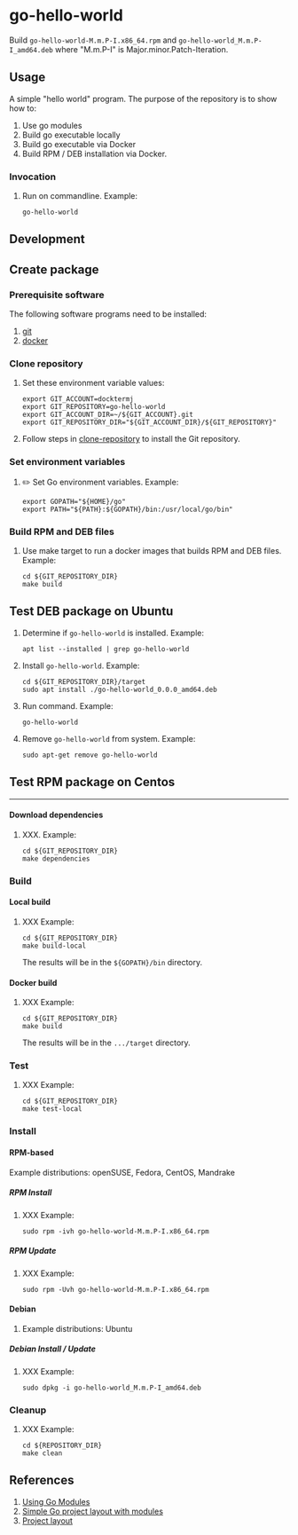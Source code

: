 # go-hello-world

Build `go-hello-world-M.m.P-I.x86_64.rpm`
and   `go-hello-world_M.m.P-I_amd64.deb`
where "M.m.P-I" is Major.minor.Patch-Iteration.

## Usage

A simple "hello world" program.
The purpose of the repository is to show how to:

1. Use go modules
1. Build go executable locally
1. Build go executable via Docker
1. Build RPM / DEB installation via Docker.

### Invocation

1. Run on commandline. Example:

    ```console
    go-hello-world
    ```

## Development


## Create package

### Prerequisite software

The following software programs need to be installed:

1. [git](https://github.com/docktermj/KnowledgeBase/blob/master/software/git.md#installation)
1. [docker](https://github.com/docktermj/KnowledgeBase/blob/master/software/docker.md#installation)

### Clone repository

1. Set these environment variable values:

    ```console
    export GIT_ACCOUNT=docktermj
    export GIT_REPOSITORY=go-hello-world
    export GIT_ACCOUNT_DIR=~/${GIT_ACCOUNT}.git
    export GIT_REPOSITORY_DIR="${GIT_ACCOUNT_DIR}/${GIT_REPOSITORY}"
    ```

1. Follow steps in [clone-repository](https://github.com/docktermj/KnowledgeBase/blob/master/HowTo/clone-repository.md)
   to install the Git repository.

### Set environment variables

1. :pencil2: Set Go environment variables.
   Example:

    ```console
    export GOPATH="${HOME}/go"
    export PATH="${PATH}:${GOPATH}/bin:/usr/local/go/bin"
    ```

### Build RPM and DEB files

1. Use make target to run a docker images that builds RPM and DEB files.
   Example:

    ```console
    cd ${GIT_REPOSITORY_DIR}
    make build
    ```

## Test DEB package on Ubuntu

1. Determine if `go-hello-world` is installed.
   Example:

    ```console
    apt list --installed | grep go-hello-world
    ```

1. Install `go-hello-world`.
   Example:

    ```console
    cd ${GIT_REPOSITORY_DIR}/target
    sudo apt install ./go-hello-world_0.0.0_amd64.deb
    ```

1. Run command.
   Example:

    ```console
    go-hello-world
    ```

1. Remove `go-hello-world` from system.
   Example:

    ```console
    sudo apt-get remove go-hello-world
    ```

## Test RPM package on Centos






------------------------------------------

#### Download dependencies

1. XXX.
   Example:

    ```console
    cd ${GIT_REPOSITORY_DIR}
    make dependencies
    ```

### Build

#### Local build

1. XXX
   Example:

    ```console
    cd ${GIT_REPOSITORY_DIR}
    make build-local
    ```

   The results will be in the `${GOPATH}/bin` directory.

#### Docker build

1. XXX
   Example:

    ```console
    cd ${GIT_REPOSITORY_DIR}
    make build
    ```

   The results will be in the `.../target` directory.

### Test

1. XXX
   Example:

    ```console
    cd ${GIT_REPOSITORY_DIR}
    make test-local
    ```

### Install

#### RPM-based

Example distributions: openSUSE, Fedora, CentOS, Mandrake

##### RPM Install

1. XXX
   Example:

    ```console
    sudo rpm -ivh go-hello-world-M.m.P-I.x86_64.rpm
    ```

##### RPM Update

1. XXX
   Example:

    ```console
    sudo rpm -Uvh go-hello-world-M.m.P-I.x86_64.rpm
    ```

#### Debian

1. Example distributions: Ubuntu

##### Debian Install / Update

1. XXX
   Example:

    ```console
    sudo dpkg -i go-hello-world_M.m.P-I_amd64.deb
    ```

### Cleanup

1. XXX
   Example:

    ```console
    cd ${REPOSITORY_DIR}
    make clean
    ```



## References

1. [Using Go Modules](https://blog.golang.org/using-go-modules)
1. [Simple Go project layout with modules ](https://eli.thegreenplace.net/2019/simple-go-project-layout-with-modules/)
1. [Project layout](https://github.com/golang-standards/project-layout)
